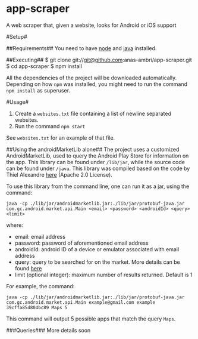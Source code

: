 app-scraper
===========

A web scraper that, given a website, looks for Android or iOS support

#Setup#

##Requirements##
You need to have [node](http://nodejs.org) and [java](http://www.java.com/en/download/index.jsp) installed.

##Executing##
	$ git clone git://git@github.com:anas-ambri/app-scraper.git
	$ cd app-scraper
	$ npm install

All the dependencies of the project will be downloaded automatically. Depending on how `npm` was installed, you might need to run the command `npm install` as superuser.

#Usage#
1. Create a `websites.txt` file containing a list of newline separated websites.
2. Run the command `npm start`

See `websites.txt` for an example of that file.

##Using the androidMarketLib alone##
The project uses a customized AndroidMarketLib, used to query the Android Play Store for information on the app. This library can be found under `/lib/jar`, while the source code can be found under `/java`.
This library was compiled based on the code by Thiel Alexandre [here](http://code.google.com/p/android-market-api/) (Apache 2.0 License).

To use this library from the command line, one can run it as a jar, using the command:

    java -cp ./lib/jar/androidmarketlib.jar:./lib/jar/protobuf-java.jar com.gc.android.market.api.Main <email> <password> <androidId> <query> <limit>

where:

- email: email address
- password: password of aforementioned email address
- androidId: android ID of a device or emulator associated with email address
- query: query to be searched for on the market. More details can be found [here](https://github.com/anas-ambri/app-scraper#queries)
- limit (optional integer): maximum number of results returned. Default is 1

For example, the command: 

    java -cp ./lib/jar/androidmarketlib.jar:./lib/jar/protobuf-java.jar com.gc.android.market.api.Main example@gmail.com example 39cffa85d804bc89 Maps 5

This command will output 5 possible apps that match the query `Maps`.

###Queries###
More details soon